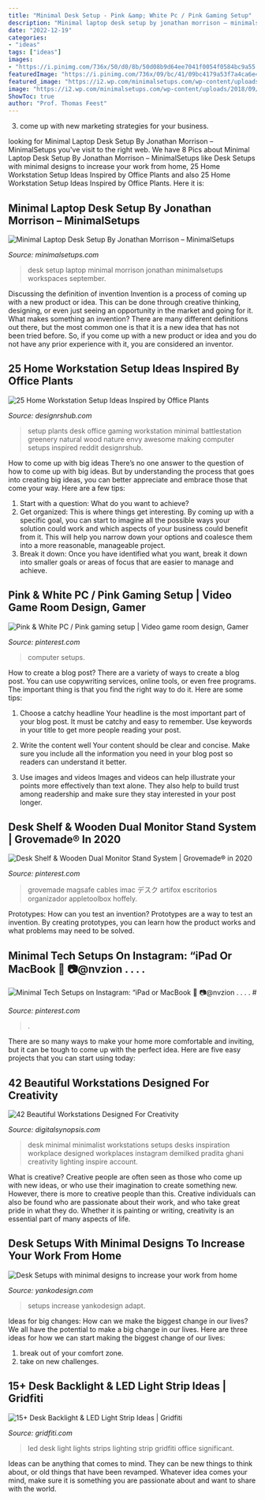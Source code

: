 ```yaml
---
title: "Minimal Desk Setup - Pink &amp; White Pc / Pink Gaming Setup"
description: "Minimal laptop desk setup by jonathan morrison – minimalsetups"
date: "2022-12-19"
categories:
- "ideas"
tags: ["ideas"]
images:
- "https://i.pinimg.com/736x/50/d0/8b/50d08b9d64ee7041f0054f0584bc9a55.jpg"
featuredImage: "https://i.pinimg.com/736x/09/bc/41/09bc4179a53f7a4ca6e426f5d49915f1.jpg"
featured_image: "https://i2.wp.com/minimalsetups.com/wp-content/uploads/2018/09/Screen-Shot-2018-09-12-at-13.48.42.png?w=840"
image: "https://i2.wp.com/minimalsetups.com/wp-content/uploads/2018/09/Screen-Shot-2018-09-12-at-13.48.42.png?w=840"
ShowToc: true
author: "Prof. Thomas Feest"
---
```



3. come up with new marketing strategies for your business.

	

		
looking for Minimal Laptop Desk Setup By Jonathan Morrison – MinimalSetups you've visit to the right web. We have 8 Pics about Minimal Laptop Desk Setup By Jonathan Morrison – MinimalSetups like Desk Setups with minimal designs to increase your work from home, 25 Home Workstation Setup Ideas Inspired by Office Plants and also 25 Home Workstation Setup Ideas Inspired by Office Plants. Here it is:
		
    
## Minimal Laptop Desk Setup By Jonathan Morrison – MinimalSetups

<img loading=lazy src="https://i2.wp.com/minimalsetups.com/wp-content/uploads/2018/09/Screen-Shot-2018-09-12-at-13.48.42.png?w=840" onerror="this.onerror=null;this.src='https://tse3.mm.bing.net/th?id=OIP.jYmYuwuNPRb4M0IJmURd3AHaD7&amp;pid=15.1';" alt="Minimal Laptop Desk Setup By Jonathan Morrison – MinimalSetups">

_Source: minimalsetups.com_

>desk setup laptop minimal morrison jonathan minimalsetups workspaces september. 

	

Discussing the definition of invention
Invention is a process of coming up with a new product or idea. This can be done through creative thinking, designing, or even just seeing an opportunity in the market and going for it. What makes something an invention? There are many different definitions out there, but the most common one is that it is a new idea that has not been tried before. So, if you come up with a new product or idea and you do not have any prior experience with it, you are considered an inventor.

    
## 25 Home Workstation Setup Ideas Inspired By Office Plants

<img loading=lazy src="https://designrshub-designrshub.netdna-ssl.com/wp-content/uploads/2020/09/home-workstation-setup-ideas-plants-12.jpg" onerror="this.onerror=null;this.src='https://tse1.mm.bing.net/th?id=OIP.1j7KkxFIjRCR1C9Y9n9YiwHaFj&amp;pid=15.1';" alt="25 Home Workstation Setup Ideas Inspired by Office Plants">

_Source: designrshub.com_

>setup plants desk office gaming workstation minimal battlestation greenery natural wood nature envy awesome making computer setups inspired reddit designrshub. 

	

How to come up with big ideas
There’s no one answer to the question of how to come up with big ideas. But by understanding the process that goes into creating big ideas, you can better appreciate and embrace those that come your way. Here are a few tips:
1. Start with a question: What do you want to achieve?
2. Get organized: This is where things get interesting. By coming up with a specific goal, you can start to imagine all the possible ways your solution could work and which aspects of your business could benefit from it. This will help you narrow down your options and coalesce them into a more reasonable, manageable project.
3. Break it down: Once you have identified what you want, break it down into smaller goals or areas of focus that are easier to manage and achieve.

    
## Pink &amp; White PC / Pink Gaming Setup | Video Game Room Design, Gamer

<img loading=lazy src="https://i.pinimg.com/736x/09/bc/41/09bc4179a53f7a4ca6e426f5d49915f1.jpg" onerror="this.onerror=null;this.src='https://tse4.mm.bing.net/th?id=OIP.S2VAy4jzsOPpibioiOMVeQHaJH&amp;pid=15.1';" alt="Pink &amp; White PC / Pink gaming setup | Video game room design, Gamer">

_Source: pinterest.com_

>computer setups. 

	

How to create a blog post?
There are a variety of ways to create a blog post. You can use copywriting services, online tools, or even free programs. The important thing is that you find the right way to do it. Here are some tips:
1. Choose a catchy headline
Your headline is the most important part of your blog post. It must be catchy and easy to remember. Use keywords in your title to get more people reading your post.

2. Write the content well
Your content should be clear and concise. Make sure you include all the information you need in your blog post so readers can understand it better.

3. Use images and videos
Images and videos can help illustrate your points more effectively than text alone. They also help to build trust among readership and make sure they stay interested in your post longer.


    
## Desk Shelf &amp; Wooden Dual Monitor Stand System | Grovemade® In 2020

<img loading=lazy src="https://i.pinimg.com/736x/50/d0/8b/50d08b9d64ee7041f0054f0584bc9a55.jpg" onerror="this.onerror=null;this.src='https://tse2.mm.bing.net/th?id=OIP.sw3PkFD5biwoQSS38OppwgHaE8&amp;pid=15.1';" alt="Desk Shelf &amp; Wooden Dual Monitor Stand System | Grovemade® in 2020">

_Source: pinterest.com_

>grovemade magsafe cables imac デスク artifox escritorios organizador appletoolbox hoffely. 

	

Prototypes: How can you test an invention?
Prototypes are a way to test an invention. By creating prototypes, you can learn how the product works and what problems may need to be solved.

    
## Minimal Tech Setups On Instagram: “iPad Or MacBook 🖤 📷@nvzion . . . . #

<img loading=lazy src="https://i.pinimg.com/736x/15/f9/67/15f967228d8e08d987f0e18a55ab9771.jpg" onerror="this.onerror=null;this.src='https://tse4.mm.bing.net/th?id=OIP.zhnuDwnlhyM4pexghl8zQQHaJB&amp;pid=15.1';" alt="Minimal Tech Setups on Instagram: “iPad or MacBook 🖤 📷@nvzion . . . . #">

_Source: pinterest.com_

>. 

	

There are so many ways to make your home more comfortable and inviting, but it can be tough to come up with the perfect idea. Here are five easy projects that you can start using today: 

    
## 42 Beautiful Workstations Designed For Creativity

<img loading=lazy src="https://digitalsynopsis.com/wp-content/uploads/2016/01/beautiful-desks-minimal-workstations-2b.jpg" onerror="this.onerror=null;this.src='https://tse3.mm.bing.net/th?id=OIP.2inHuqLSCmdc3zb3TCmNCgHaFj&amp;pid=15.1';" alt="42 Beautiful Workstations Designed For Creativity">

_Source: digitalsynopsis.com_

>desk minimal minimalist workstations setups desks inspiration workplace designed workplaces instagram demilked pradita ghani creativity lighting inspire account. 

	

What is creative?
Creative people are often seen as those who come up with new ideas, or who use their imagination to create something new. However, there is more to creative people than this. Creative individuals can also be found who are passionate about their work, and who take great pride in what they do. Whether it is painting or writing, creativity is an essential part of many aspects of life.

    
## Desk Setups With Minimal Designs To Increase Your Work From Home

<img loading=lazy src="https://www.yankodesign.com/images/design_news/2020/06/all-black-desk-setups-that-will-inspire-you-to-adapt-this-modern-minimal-trend/01-Black-Desk-Setup_-minimal_modern_hero3.jpg" onerror="this.onerror=null;this.src='https://tse2.mm.bing.net/th?id=OIP.LKWe5EAxmakLdAQST_bRwwHaE8&amp;pid=15.1';" alt="Desk Setups with minimal designs to increase your work from home">

_Source: yankodesign.com_

>setups increase yankodesign adapt. 

	

Ideas for big changes: How can we make the biggest change in our lives?
We all have the potential to make a big change in our lives. Here are three ideas for how we can start making the biggest change of our lives:
1. break out of your comfort zone.
2. take on new challenges.

    
## 15+ Desk Backlight &amp; LED Light Strip Ideas | Gridfiti

<img loading=lazy src="https://gridfiti.com/wp-content/uploads/2021/04/Gridfiti_Blog_LEDStripsBacklightforDesk_Inspo_RedWhite.jpg" onerror="this.onerror=null;this.src='https://tse2.mm.bing.net/th?id=OIP.mBc9mW0MU9arnjXeuqUJlQHaFZ&amp;pid=15.1';" alt="15+ Desk Backlight &amp; LED Light Strip Ideas | Gridfiti">

_Source: gridfiti.com_

>led desk light lights strips lighting strip gridfiti office significant. 

	

Ideas can be anything that comes to mind. They can be new things to think about, or old things that have been revamped. Whatever idea comes your mind, make sure it is something you are passionate about and want to share with the world.


